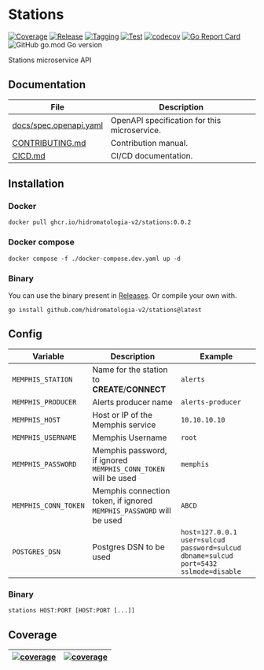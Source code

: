 # Stations

[![Coverage](https://github.com/hidromatologia-v2/stations/actions/workflows/codecov.yaml/badge.svg)](https://github.com/hidromatologia-v2/stations/actions/workflows/codecov.yaml)
[![Release](https://github.com/hidromatologia-v2/stations/actions/workflows/release.yaml/badge.svg)](https://github.com/hidromatologia-v2/stations/actions/workflows/release.yaml)
[![Tagging](https://github.com/hidromatologia-v2/stations/actions/workflows/tagging.yaml/badge.svg)](https://github.com/hidromatologia-v2/stations/actions/workflows/tagging.yaml)
[![Test](https://github.com/hidromatologia-v2/stations/actions/workflows/testing.yaml/badge.svg)](https://github.com/hidromatologia-v2/stations/actions/workflows/testing.yaml)
[![codecov](https://codecov.io/gh/hidromatologia-v2/stations/branch/main/graph/badge.svg?token=TKF3Y8FJJ3)](https://codecov.io/gh/hidromatologia-v2/stations)
[![Go Report Card](https://goreportcard.com/badge/github.com/hidromatologia-v2/stations)](https://goreportcard.com/report/github.com/hidromatologia-v2/stations)
![GitHub go.mod Go version](https://img.shields.io/github/go-mod/go-version/hidromatologia-v2/stations)

Stations microservice API

## Documentation

| File                                                         | Description                                  |
| ------------------------------------------------------------ | -------------------------------------------- |
| [docs/spec.openapi.yaml](docs/spec.openapi.yaml)             | OpenAPI specification for this microservice. |
| [CONTRIBUTING.md](CONTRIBUTING.md)                           | Contribution manual.                         |
| [CICD.md](https://github.com/hidromatologia-v2/docs/blob/main/CICD.md) | CI/CD documentation.                         |

## Installation

### Docker

```shell
docker pull ghcr.io/hidromatologia-v2/stations:0.0.2
```

### Docker compose

```shell
docker compose -f ./docker-compose.dev.yaml up -d
```

### Binary

You can use the binary present in [Releases](https://github.com/hidromatologia-v2/stations/releases/latest). Or compile your own with.

```shell
go install github.com/hidromatologia-v2/stations@latest
```

## Config

| Variable             | Description                                                  | Example                                                      |
| -------------------- | ------------------------------------------------------------ | ------------------------------------------------------------ |
| `MEMPHIS_STATION`    | Name for the station to **CREATE**/**CONNECT**               | `alerts`                                                     |
| `MEMPHIS_PRODUCER`   | Alerts producer name                                         | `alerts-producer`                                            |
| `MEMPHIS_HOST`       | Host or IP of the Memphis service                            | `10.10.10.10`                                                |
| `MEMPHIS_USERNAME`   | Memphis Username                                             | `root`                                                       |
| `MEMPHIS_PASSWORD`   | Memphis password, if ignored `MEMPHIS_CONN_TOKEN` will be used | `memphis`                                                    |
| `MEMPHIS_CONN_TOKEN` | Memphis connection token, if ignored `MEMPHIS_PASSWORD` will be used | `ABCD`                                                       |
| `POSTGRES_DSN`       | Postgres DSN to be used                                      | `host=127.0.0.1 user=sulcud password=sulcud dbname=sulcud port=5432 sslmode=disable` |

### Binary

```shell
stations HOST:PORT [HOST:PORT [...]]
```

## Coverage

| [![coverage](https://codecov.io/gh/hidromatologia-v2/stations/branch/main/graphs/sunburst.svg?token=TKF3Y8FJJ3)](https://app.codecov.io/gh/hidromatologia-v2/stations) | [![coverage](https://codecov.io/gh/hidromatologia-v2/stations/branch/main/graphs/tree.svg?token=TKF3Y8FJJ3)](https://app.codecov.io/gh/hidromatologia-v2/stations) |
| ------------------------------------------------------------ | ------------------------------------------------------------ |

